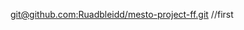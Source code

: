 
[git@github.com:Ruadbleidd/mesto-project-ff.git](https://github.com/Ruadbleidd/mesto-project-ff.git)
//first
